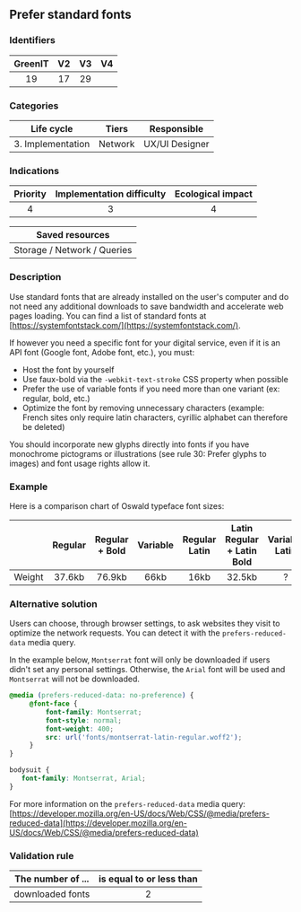 ## Prefer standard fonts

### Identifiers

| GreenIT |  V2  |  V3  |  V4  |
|:-------:|:----:|:----:|:----:|
|   19   | 17  | 29  |      |

### Categories

| Life cycle |  Tiers  |  Responsible  |
|:---------:|:----:|:----:|
| 3. Implementation | Network | UX/UI Designer |

### Indications

| Priority |      Implementation difficulty       |  Ecological impact    |
|:-------------------:|:-------------------------:|:---------------------:|
| 4 | 3 | 4 |

|Saved resources                                    |
|:----------------------------------------------------------:|
|  Storage / Network / Queries  |

### Description

Use standard fonts that are already installed on the user's computer and do not need any additional downloads to save bandwidth and accelerate web pages loading. You can find a list of standard fonts at [https://systemfontstack.com/](https://systemfontstack.com/).

If however you need a specific font for your digital service, even if it is an API font (Google font, Adobe font, etc.), you must:
- Host the font by yourself
- Use faux-bold via the ```-webkit-text-stroke``` CSS property when possible
- Prefer the use of variable fonts if you need more than one variant (ex: regular, bold, etc.)
- Optimize the font by removing unnecessary characters (example: French sites only require latin characters, cyrillic alphabet can therefore be deleted)

You should incorporate new glyphs directly into fonts if you have monochrome pictograms or illustrations (see rule 30: Prefer glyphs to images) and font usage rights allow it.

### Example

Here is a comparison chart of Oswald typeface font sizes:

|        | Regular | Regular + Bold | Variable | Regular Latin | Latin Regular + Latin Bold | Variable Latin |
|:------:|:-------:|:--------------:|:--------:|:-------------:|:--------------------------:|:--------------:|
| Weight | 37.6kb  |     76.9kb     |   66kb   |     16kb      |           32.5kb           |       ?        

### Alternative solution

Users can choose, through browser settings, to ask websites they visit to optimize the network requests. You can detect it with the `prefers-reduced-data` media query.

In the example below, `Montserrat` font will only be downloaded if users didn't set any personal settings. Otherwise, the `Arial` font will be used and `Montserrat` will not be downloaded.

```css
@media (prefers-reduced-data: no-preference) {
     @font-face {
         font-family: Montserrat;
         font-style: normal;
         font-weight: 400;
         src: url('fonts/montserrat-latin-regular.woff2');
     }
}

bodysuit {
   font-family: Montserrat, Arial;
}
```

For more information on the `prefers-reduced-data` media query: [https://developer.mozilla.org/en-US/docs/Web/CSS/@media/prefers-reduced-data](https://developer.mozilla.org/en-US/docs/Web/CSS/@media/prefers-reduced-data)

### Validation rule

| The number of ...     | is equal to or less than   | 
|-------------------|:-------------------------:|
| downloaded fonts  | 2  |
